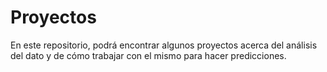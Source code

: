 # Proyectos
En este repositorio, podrá encontrar algunos proyectos acerca del análisis del dato y de cómo trabajar con el mismo para hacer predicciones.
